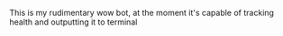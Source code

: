 This is my rudimentary wow bot, at the moment it's capable of tracking health and outputting it to terminal